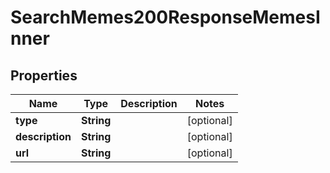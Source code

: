 

# SearchMemes200ResponseMemesInner

## Properties

Name | Type | Description | Notes
------------ | ------------- | ------------- | -------------
**type** | **String** |  |  [optional]
**description** | **String** |  |  [optional]
**url** | **String** |  |  [optional]




